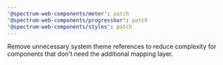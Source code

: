 ```yaml
---
'@spectrum-web-components/meter': patch
'@spectrum-web-components/progressbar': patch
'@spectrum-web-components/styles': patch
---
```


Remove unnecessary system theme references to reduce complexity for components that don't need the additional mapping layer.
